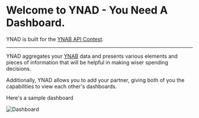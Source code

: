 # Welcome to YNAD - You Need A Dashboard.

YNAD is built for the [YNAB API Contest](https://www.youneedabudget.com/contest-ynab-api/).

---

YNAD aggregates your [YNAB](https://www.youneedabudget.com/) data and presents various elements and pieces of information that will be helpful in making wiser spending decisions.

Additionally, YNAD allows you to add your partner, giving both of you the capabilities to view each other's dashboards.

Here's a sample dashboard

![Dashboard](https://raw.githubusercontent.com/pradyumna2905/ynad/master/app/assets/images/wiki/dashboard-full.png)
